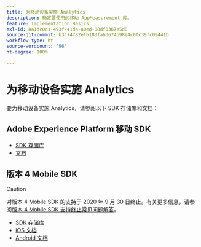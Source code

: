 ```yaml
---
title: 为移动设备实施 Analytics
description: 确定要使用的移动 AppMeasurement 库。
feature: Implementation Basics
exl-id: 8a1dc0c1-493f-41da-a0ed-08df0367e5d8
source-git-commit: b3c74782ef6183fa63674b98e4c0fc39fc09441b
workflow-type: ht
source-wordcount: '96'
ht-degree: 100%

---
```


# 为移动设备实施 Analytics

要为移动设备实施 Analytics，请参阅以下 SDK 存储库和文档：

## Adobe Experience Platform 移动 SDK

* [SDK 存储库](https://github.com/Adobe-Marketing-Cloud/aep-sdks-documentation)
* [文档](https://aep-sdks.gitbook.io/docs/)

## 版本 4 Mobile SDK

>[!CAUTION]
>
>对版本 4 Mobile SDK 的支持于 2020 年 9 月 30 日终止。有关更多信息，请参阅[版本 4 Mobile SDK 支持终止常见问题解答](https://aep-sdks.gitbook.io/docs/version-4-sdk-end-of-support-faq)。

* [SDK 存储库](https://github.com/Adobe-Marketing-Cloud/mobile-services/tree/master/sdks)
* [iOS 文档](https://experienceleague.adobe.com/docs/mobile-services/ios/overview.html?lang=zh-Hans)
* [Android 文档](https://experienceleague.adobe.com/docs/mobile-services/android/overview.html?lang=zh-Hans)

